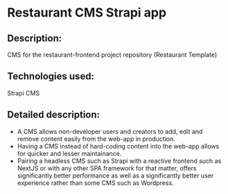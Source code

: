 # Restaurant CMS Strapi app

## Description:

CMS for the restaurant-frontend project repository (Restaurant Template)

## Technologies used:

Strapi CMS

## Detailed description:

- A CMS allows non-developer users and creators to add, edit and remove content easily from the web-app in production.
- Having a CMS instead of hard-coding content into the web-app allows for quicker and lesser maintainance.
- Pairing a headless CMS such as Strapi with a reactive frontend such as NextJS or with any other SPA framework for that matter, offers significantly better performance as well as a significantly better user experience rather than some CMS such as Wordpress.
